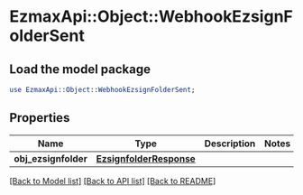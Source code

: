 # EzmaxApi::Object::WebhookEzsignFolderSent

## Load the model package
```perl
use EzmaxApi::Object::WebhookEzsignFolderSent;
```

## Properties
Name | Type | Description | Notes
------------ | ------------- | ------------- | -------------
**obj_ezsignfolder** | [**EzsignfolderResponse**](EzsignfolderResponse.md) |  | 

[[Back to Model list]](../README.md#documentation-for-models) [[Back to API list]](../README.md#documentation-for-api-endpoints) [[Back to README]](../README.md)


